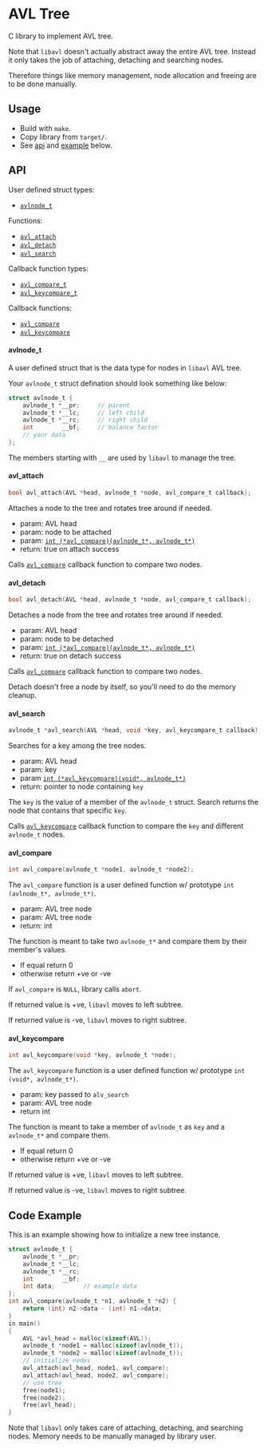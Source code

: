 # AVL Tree
C library to implement AVL tree.

Note that `libavl` doesn't actually abstract away the entire AVL tree.
Instead it only takes the job of attaching, detaching and searching nodes.

Therefore things like memory management, node allocation and freeing are to be done manually.

## Usage
- Build with `make`.
- Copy library from `target/`.
- See [api](#api) and [example](#code-example) below.

## API
User defined struct types:
- [`avlnode_t`](#avlnode_t)

Functions:
- [`avl_attach`](#avl_attach)
- [`avl_detach`](#avl_detach)
- [`avl_search`](#avl_search)

Callback function types:
- [`avl_compare_t`](#avl_compare)
- [`avl_keycompare_t`](#avl_keycompare)

Callback functions:
- [`avl_compare`](#avl_compare)
- [`avl_keycompare`](#avl_keycompare)

#### avlnode_t
A user defined struct that is the data type for nodes in `libavl` AVL tree.

Your `avlnode_t` struct defination should look something like below:
```C
struct avlnode_t {
    avlnode_t *__pr;     // parent
    avlnode_t *__lc;     // left child
    avlnode_t *__rc;     // right child
    int        __bf;     // balance factor
    // your data
};
```

The members starting with `__` are used by `libavl` to manage the tree.

#### avl_attach
```c
bool avl_attach(AVL *head, avlnode_t *node, avl_compare_t callback);
```
Attaches a node to the tree and rotates tree around if needed.

- param: AVL head
- param: node to be attached
- param: [`int (*avl_compare)(avlnode_t*, avlnode_t*)`](#avl_compare)
- return: true on attach success

Calls [`avl_compare`](#avl_compare) callback function to compare two nodes.

#### avl_detach
```c
bool avl_detach(AVL *head, avlnode_t *node, avl_compare_t callback);
```

Detaches a node from the tree and rotates tree around if needed.

- param: AVL head
- param: node to be detached
- param: [`int (*avl_compare)(avlnode_t*, avlnode_t*)`](#avl_compare)
- return: true on detach success

Calls [`avl_compare`](#avl_compare) callback function to compare two nodes.

Detach doesn't free a node by itself, so you'll need to do the memory cleanup.

#### avl_search
```c
avlnode_t *avl_search(AVL *head, void *key, avl_keycompare_t callback);
```

Searches for a key among the tree nodes.

- param: AVL head
- param: key
- param [`int (*avl_keycompare)(void*, avlnode_t*)`](#avl_keycompare)
- return: pointer to node containing `key`

The `key` is the value of a member of the `avlnode_t` struct.
Search returns the node that contains that specific `key`.

Calls [`avl_keycompare`](#avl_keycompare) callback function to compare the `key` and different `avlnode_t` nodes.

#### avl_compare
```c
int avl_compare(avlnode_t *node1, avlnode_t *node2);
```

The `avl_compare` function is a user defined function w/ prototype `int (avlnode_t*, avlnode_t*)`.

- param: AVL tree node
- param: AVL tree node
- return: int

The function is meant to take two `avlnode_t*` and compare them by their member's values.

- If equal return 0
- otherwise return +ve or -ve

If `avl_compare` is `NULL`, library calls `abort`.

If returned value is +ve, `libavl` moves to left subtree.

If returned value is -ve, `libavl` moves to right subtree.

#### avl_keycompare
```c
int avl_keycompare(void *key, avlnode_t *node);
```

The `avl_keycompare` function is a user defined function w/ prototype `int (void*, avlnode_t*)`.

- param: key passed to `alv_search`
- param: AVL tree node
- return int

The function is meant to take a member of `avlnode_t` as `key` and a `avlnode_t*` and compare them.

- If equal return 0
- otherwise return +ve or -ve

If returned value is +ve, `libavl` moves to left subtree.

If returned value is -ve, `libavl` moves to right subtree.

## Code Example
This is an example showing how to initialize a new tree instance.

```c
struct avlnode_t {
    avlnode_t *__pr;
    avlnode_t *__lc;
    avlnode_t *__rc;
    int        __bf;
    int data;        // example data
};
int avl_compare(avlnode_t *n1, avlnode_t *n2) {
    return (int) n2->data - (int) n1->data;
}
in main()
{
    AVL *avl_head = malloc(sizeof(AVL));
    avlnode_t *node1 = malloc(sizeof(avlnode_t));
    avlnode_t *node2 = malloc(sizeof(avlnode_t));
    // initialize nodes
    avl_attach(avl_head, node1, avl_compare);
    avl_attach(avl_head, node2, avl_compare);
    // use tree
    free(node1);
    free(node2);
    free(avl_head);
}
```

Note that `libavl` only takes care of attaching, detaching, and searching nodes.
Memory needs to be manually managed by library user.
